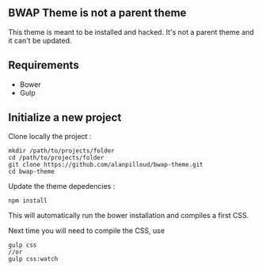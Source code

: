 ## BWAP Theme is not a parent theme

This theme is meant to be installed and hacked. It's not a parent theme and it can't be updated.

## Requirements
 - Bower
 - Gulp

## Initialize a new project

Clone locally the project :
```
mkdir /path/to/projects/folder
cd /path/to/projects/folder
git clone https://github.com/alanpilloud/bwap-theme.git
cd bwap-theme
```

Update the theme depedencies :
```
npm install
```

This will automatically run the bower installation and compiles a first CSS.

Next time you will need to compile the CSS, use
```
gulp css
//or
gulp css:watch
```
